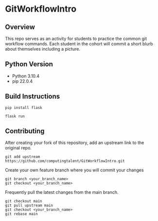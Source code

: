 # GitWorkflowIntro


## Overview

This repo serves as an activity for students to practice the common git workflow commands.  Each student in the cohort will commit a short blurb about themselves including a picture. 

## Python Version

* Python 3.10.4
* pip 22.0.4

## Build Instructions 

```pip install flask```

```flask run```


## Contributing

After creating your fork of this repository, add an upstream link to the original repo. 

```git add upstream https://github.com/computingtalent/GitWorkflowIntro.git```

Create your own feature branch where you will commit your changes

```
git branch <your_branch_name>
git checkout <your_branch_name>
```

Frequently pull the latest changes from the main branch. 

```
git checkout main
git pull upstream main
git checkout <your_branch_name>
git rebase main
```

